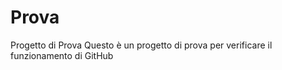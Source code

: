 Prova
=====

Progetto di Prova
Questo è un progetto di prova per verificare il funzionamento di GitHub
